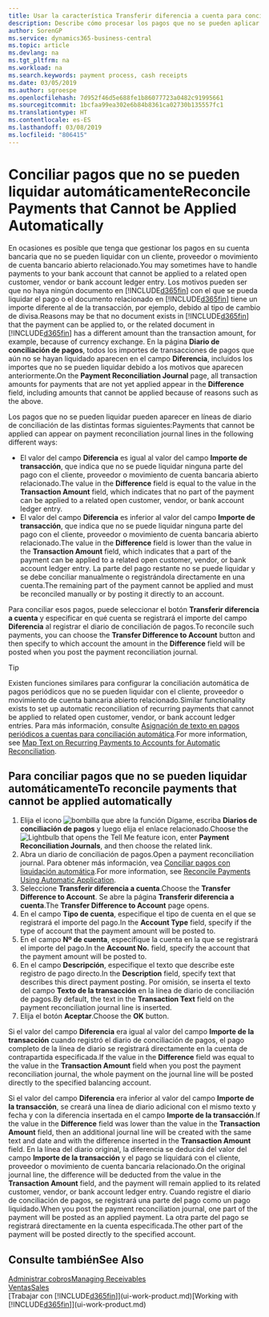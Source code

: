 ```yaml
---
title: Usar la característica Transferir diferencia a cuenta para conciliar pagos | Documentos de Microsoft
description: Describe cómo procesar los pagos que no se pueden aplicar a un documento, por ejemplo, cuando un tipo de cambio provoca que los importes sean distintos.
author: SorenGP
ms.service: dynamics365-business-central
ms.topic: article
ms.devlang: na
ms.tgt_pltfrm: na
ms.workload: na
ms.search.keywords: payment process, cash receipts
ms.date: 03/05/2019
ms.author: sgroespe
ms.openlocfilehash: 7d952f46d5e688fe1b86077723a0482c91995661
ms.sourcegitcommit: 1bcfaa99ea302e6b84b8361ca02730b135557fc1
ms.translationtype: HT
ms.contentlocale: es-ES
ms.lasthandoff: 03/08/2019
ms.locfileid: "806415"
---
```

# <a name="reconcile-payments-that-cannot-be-applied-automatically"></a><span data-ttu-id="c0a67-103">Conciliar pagos que no se pueden liquidar automáticamente</span><span class="sxs-lookup"><span data-stu-id="c0a67-103">Reconcile Payments that Cannot be Applied Automatically</span></span>
<span data-ttu-id="c0a67-104">En ocasiones es posible que tenga que gestionar los pagos en su cuenta bancaria que no se pueden liquidar con un cliente, proveedor o movimiento de cuenta bancario abierto relacionado.</span><span class="sxs-lookup"><span data-stu-id="c0a67-104">You may sometimes have to handle payments to your bank account that cannot be applied to a related open customer, vendor or bank account ledger entry.</span></span> <span data-ttu-id="c0a67-105">Los motivos pueden ser que no haya ningún documento en [!INCLUDE[d365fin](includes/d365fin_md.md)] con el que se pueda liquidar el pago o el documento relacionado en [!INCLUDE[d365fin](includes/d365fin_md.md)] tiene un importe diferente al de la transacción, por ejemplo, debido al tipo de cambio de divisa.</span><span class="sxs-lookup"><span data-stu-id="c0a67-105">Reasons may be that no document exists in [!INCLUDE[d365fin](includes/d365fin_md.md)] that the payment can be applied to, or the related document in [!INCLUDE[d365fin](includes/d365fin_md.md)] has a different amount than the transaction amount, for example, because of currency exchange.</span></span> <span data-ttu-id="c0a67-106">En la página **Diario de conciliación de pagos**, todos los importes de transacciones de pagos que aún no se hayan liquidado aparecen en el campo **Diferencia**, incluidos los importes que no se pueden liquidar debido a los motivos que aparecen anteriormente.</span><span class="sxs-lookup"><span data-stu-id="c0a67-106">On the **Payment Reconciliation Journal** page, all transaction amounts for payments that are not yet applied appear in the **Difference** field, including amounts that cannot be applied because of reasons such as the above.</span></span>

<span data-ttu-id="c0a67-107">Los pagos que no se pueden liquidar pueden aparecer en líneas de diario de conciliación de las distintas formas siguientes:</span><span class="sxs-lookup"><span data-stu-id="c0a67-107">Payments that cannot be applied can appear on payment reconciliation journal lines in the following different ways:</span></span>

* <span data-ttu-id="c0a67-108">El valor del campo **Diferencia** es igual al valor del campo **Importe de transacción**, que indica que no se puede liquidar ninguna parte del pago con el cliente, proveedor o movimiento de cuenta bancaria abierto relacionado.</span><span class="sxs-lookup"><span data-stu-id="c0a67-108">The value in the **Difference** field is equal to the value in the **Transaction Amount** field, which indicates that no part of the payment can be applied to a related open customer, vendor, or bank account ledger entry.</span></span>
* <span data-ttu-id="c0a67-109">El valor del campo **Diferencia** es inferior al valor del campo **Importe de transacción**, que indica que no se puede liquidar ninguna parte del pago con el cliente, proveedor o movimiento de cuenta bancaria abierto relacionado.</span><span class="sxs-lookup"><span data-stu-id="c0a67-109">The value in the **Difference** field is lower than the value in the **Transaction Amount** field, which indicates that a part of the payment can be applied to a related open customer, vendor, or bank account ledger entry.</span></span> <span data-ttu-id="c0a67-110">La parte del pago restante no se puede liquidar y se debe conciliar manualmente o registrándola directamente en una cuenta.</span><span class="sxs-lookup"><span data-stu-id="c0a67-110">The remaining part of the payment cannot be applied and must be reconciled manually or by posting it directly to an account.</span></span>

<span data-ttu-id="c0a67-111">Para conciliar esos pagos, puede seleccionar el botón **Transferir diferencia a cuenta** y especificar en qué cuenta se registrará el importe del campo **Diferencia** al registrar el diario de conciliación de pagos.</span><span class="sxs-lookup"><span data-stu-id="c0a67-111">To reconcile such payments, you can choose the **Transfer Difference to Account** button and then specify to which account the amount in the **Difference** field will be posted when you post the payment reconciliation journal.</span></span>

> [!TIP]  
>   <span data-ttu-id="c0a67-112">Existen funciones similares para configurar la conciliación automática de pagos periódicos que no se pueden liquidar con el cliente, proveedor o movimiento de cuenta bancaria abierto relacionado.</span><span class="sxs-lookup"><span data-stu-id="c0a67-112">Similar functionality exists to set up automatic reconciliation of recurring payments that cannot be applied to related open customer, vendor, or bank account ledger entries.</span></span> <span data-ttu-id="c0a67-113">Para más información, consulte [Asignación de texto en pagos periódicos a cuentas para conciliación automática](receivables-how-map-text-recurring-payments-accounts-auto-reconcilliation.md).</span><span class="sxs-lookup"><span data-stu-id="c0a67-113">For more information, see [Map Text on Recurring Payments to Accounts for Automatic Reconciliation](receivables-how-map-text-recurring-payments-accounts-auto-reconcilliation.md).</span></span>

## <a name="to-reconcile-payments-that-cannot-be-applied-automatically"></a><span data-ttu-id="c0a67-114">Para conciliar pagos que no se pueden liquidar automáticamente</span><span class="sxs-lookup"><span data-stu-id="c0a67-114">To reconcile payments that cannot be applied automatically</span></span>
1. <span data-ttu-id="c0a67-115">Elija el icono ![bombilla que abre la función Dígame](media/ui-search/search_small.png "Dígame que desea hacer"), escriba **Diarios de conciliación de pagos** y luego elija el enlace relacionado.</span><span class="sxs-lookup"><span data-stu-id="c0a67-115">Choose the ![Lightbulb that opens the Tell Me feature](media/ui-search/search_small.png "Tell me what you want to do") icon, enter **Payment Reconciliation Journals**, and then choose the related link.</span></span>
2. <span data-ttu-id="c0a67-116">Abra un diario de conciliación de pagos.</span><span class="sxs-lookup"><span data-stu-id="c0a67-116">Open a payment reconciliation journal.</span></span> <span data-ttu-id="c0a67-117">Para obtener más información, vea [Conciliar pagos con liquidación automática](receivables-how-reconcile-payments-auto-application.md).</span><span class="sxs-lookup"><span data-stu-id="c0a67-117">For more information, see [Reconcile Payments Using Automatic Application](receivables-how-reconcile-payments-auto-application.md).</span></span>
3. <span data-ttu-id="c0a67-118">Seleccione **Transferir diferencia a cuenta**.</span><span class="sxs-lookup"><span data-stu-id="c0a67-118">Choose the **Transfer Difference to Account**.</span></span> <span data-ttu-id="c0a67-119">Se abre la página **Transferir diferencia a cuenta**.</span><span class="sxs-lookup"><span data-stu-id="c0a67-119">The **Transfer Difference to Account** page opens.</span></span>
4. <span data-ttu-id="c0a67-120">En el campo **Tipo de cuenta**, especifique el tipo de cuenta en el que se registrará el importe del pago.</span><span class="sxs-lookup"><span data-stu-id="c0a67-120">In the **Account Type** field, specify if the type of account that the payment amount will be posted to.</span></span>
5. <span data-ttu-id="c0a67-121">En el campo **Nº de cuenta**, especifique la cuenta en la que se registrará el importe del pago.</span><span class="sxs-lookup"><span data-stu-id="c0a67-121">In the **Account No.** field, specify the account that the payment amount will be posted to.</span></span>
6. <span data-ttu-id="c0a67-122">En el campo **Descripción**, especifique el texto que describe este registro de pago directo.</span><span class="sxs-lookup"><span data-stu-id="c0a67-122">In the **Description** field, specify text that describes this direct payment posting.</span></span> <span data-ttu-id="c0a67-123">Por omisión, se inserta el texto del campo **Texto de la transacción** en la línea de diario de conciliación de pagos.</span><span class="sxs-lookup"><span data-stu-id="c0a67-123">By default, the text in the **Transaction Text** field on the payment reconciliation journal line is inserted.</span></span>
7. <span data-ttu-id="c0a67-124">Elija el botón **Aceptar**.</span><span class="sxs-lookup"><span data-stu-id="c0a67-124">Choose the **OK** button.</span></span>

<span data-ttu-id="c0a67-125">Si el valor del campo **Diferencia** era igual al valor del campo **Importe de la transacción** cuando registró el diario de conciliación de pagos, el pago completo de la línea de diario se registrará directamente en la cuenta de contrapartida especificada.</span><span class="sxs-lookup"><span data-stu-id="c0a67-125">If the value in the **Difference** field was equal to the value in the **Transaction Amount** field when you post the payment reconciliation journal, the whole payment on the journal line will be posted directly to the specified balancing account.</span></span>

<span data-ttu-id="c0a67-126">Si el valor del campo **Diferencia** era inferior al valor del campo **Importe de la transacción**, se creará una línea de diario adicional con el mismo texto y fecha y con la diferencia insertada en el campo **Importe de la transacción**.</span><span class="sxs-lookup"><span data-stu-id="c0a67-126">If the value in the **Difference** field was lower than the value in the **Transaction Amount** field, then an additional journal line will be created with the same text and date and with the difference inserted in the **Transaction Amount** field.</span></span> <span data-ttu-id="c0a67-127">En la línea del diario original, la diferencia se deducirá del valor del campo **Importe de la transacción** y el pago se liquidará con el cliente, proveedor o movimiento de cuenta bancaria relacionado.</span><span class="sxs-lookup"><span data-stu-id="c0a67-127">On the original journal line, the difference will be deducted from the value in the **Transaction Amount** field, and the payment will remain applied to its related customer, vendor, or bank account ledger entry.</span></span> <span data-ttu-id="c0a67-128">Cuando registre el diario de conciliación de pagos, se registrará una parte del pago como un pago liquidado.</span><span class="sxs-lookup"><span data-stu-id="c0a67-128">When you post the payment reconciliation journal, one part of the payment will be posted as an applied payment.</span></span> <span data-ttu-id="c0a67-129">La otra parte del pago se registrará directamente en la cuenta especificada.</span><span class="sxs-lookup"><span data-stu-id="c0a67-129">The other part of the payment will be posted directly to the specified account.</span></span>

## <a name="see-also"></a><span data-ttu-id="c0a67-130">Consulte también</span><span class="sxs-lookup"><span data-stu-id="c0a67-130">See Also</span></span>
[<span data-ttu-id="c0a67-131">Administrar cobros</span><span class="sxs-lookup"><span data-stu-id="c0a67-131">Managing Receivables</span></span>](receivables-manage-receivables.md)  
[<span data-ttu-id="c0a67-132">Ventas</span><span class="sxs-lookup"><span data-stu-id="c0a67-132">Sales</span></span>](sales-manage-sales.md)  
<span data-ttu-id="c0a67-133">[Trabajar con [!INCLUDE[d365fin](includes/d365fin_md.md)]](ui-work-product.md)</span><span class="sxs-lookup"><span data-stu-id="c0a67-133">[Working with [!INCLUDE[d365fin](includes/d365fin_md.md)]](ui-work-product.md)</span></span>
